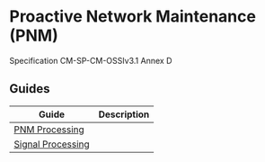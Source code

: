 # Proactive Network Maintenance (PNM)

Specification CM-SP-CM-OSSIv3.1 Annex D

## Guides

| Guide                             | Description                                                            |
| -------------------------------   | ---------------------------------------------------------------------- |
| [PNM Processing](pnm-processing.md)                |   |
| [Signal Processing](signal-processing.md)             |   |
